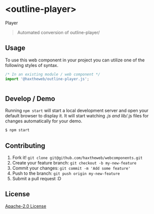 # &lt;outline-player&gt;

Player
> Automated conversion of outline-player/

## Usage
To use this web component in your project you can utilize one of the following styles of syntax.

```js
/* In an existing module / web component */
import '@haxtheweb/outline-player.js';



```

## Develop / Demo
Running `npm start` will start a local development server and open your default browser to display it. It will start watching *.js and lib/*.js files for changes automatically for your demo.
```bash
$ npm start
```


## Contributing

1. Fork it! `git clone git@github.com/haxtheweb/webcomponents.git`
2. Create your feature branch: `git checkout -b my-new-feature`
3. Commit your changes: `git commit -m 'Add some feature'`
4. Push to the branch: `git push origin my-new-feature`
5. Submit a pull request :D



## License
[Apache-2.0 License](http://opensource.org/licenses/Apache-2.0)